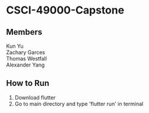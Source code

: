 # CSCI-49000-Capstone

## Members

Kun Yu  
Zachary Garces  
Thomas Westfall  
Alexander Yang

## How to Run
1. Download flutter 
2. Go to main directory and type 'flutter run' in terminal
